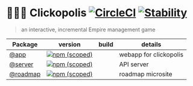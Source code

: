 # 🗽🗼🏰 Clickopolis [![CircleCI](https://img.shields.io/circleci/project/github/Clickopolis/clickopolis.svg?style=flat-square)]() [![Stability](https://img.shields.io/badge/stability-experimental-orange.svg?style=flat-square)]()
> an interactive, incremental Empire management game


|  Package     |   version   |  build  | details |
|-------|-----|----|-----|
| [@app](https://github.com/Clickopolis/clickopolis/tree/master/packages/app)    |   [![npm (scoped)](https://img.shields.io/npm/v/@clickopolis/app.svg?style=flat-square)]()   |           | webapp for clickopolis |
| [@server](https://github.com/Clickopolis/clickopolis/tree/master/packages/server) | [![npm (scoped)](https://img.shields.io/npm/v/@clickopolis/server.svg?style=flat-square)]()    |        | API server |
| [@roadmap](https://github.com/Clickopolis/clickopolis/tree/master/packages/roadmap) | [![npm (scoped)](https://img.shields.io/npm/v/@clickopolis/roadmap.svg?style=flat-square)]()    |        | roadmap microsite |

